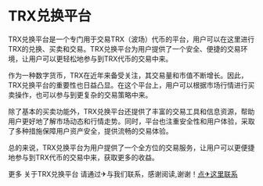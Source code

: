 # TRX兑换平台

TRX兑换平台是一个专门用于交易TRX（波场）代币的平台，用户可以在这里进行TRX的兑换、买卖和交易。TRX兑换平台为用户提供了一个安全、便捷的交易环境，让用户可以更轻松地参与到TRX代币的交易中来。

作为一种数字货币，TRX在近年来备受关注，其交易量和市值不断增长。因此，TRX兑换平台的重要性也日益凸显。在这个平台上，用户可以根据市场行情进行买卖操作，也可以参与到更复杂的交易策略中来。

除了基本的买卖功能外，TRX兑换平台还提供了丰富的交易工具和信息资源，帮助用户更好地了解市场动态和行情走势。同时，平台也注重安全性和用户体验，采取了多种措施保障用户资产安全，提供流畅的交易体验。

总的来说，TRX兑换平台为用户提供了一个全方位的交易服务，让用户可以更便捷地参与到TRX代币的交易中来，获取更多的收益。

更多 关于TRX兑换平台 请通过✈与我们联系，感谢阅读,谢谢！[点✈这里联系](https://ads.k02.cc)